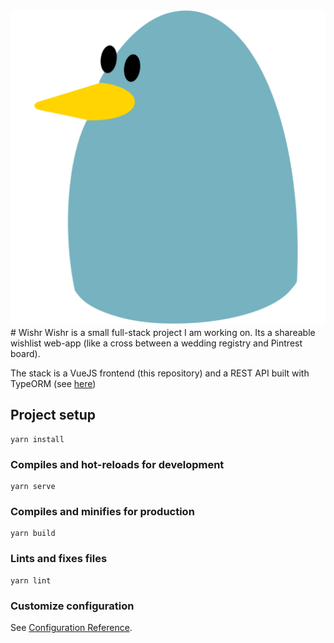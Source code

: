 <img src="src/assets/wishr_logo_6.png" alt="Wishr Logo" width="506"/>  
# Wishr
Wishr is a small full-stack project I am working on. Its a shareable wishlist web-app (like a cross between a wedding registry and Pintrest board).  

The stack is a VueJS frontend (this repository) and a REST API built with TypeORM (see [here](https://github.com/jdjnovak/wishr-backend.git))  

## Project setup
```
yarn install
```

### Compiles and hot-reloads for development
```
yarn serve
```

### Compiles and minifies for production
```
yarn build
```

### Lints and fixes files
```
yarn lint
```

### Customize configuration
See [Configuration Reference](https://cli.vuejs.org/config/).
